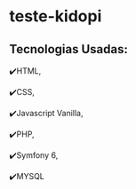 # teste-kidopi

## Tecnologias Usadas:


:heavy_check_mark:HTML,

:heavy_check_mark:CSS,

:heavy_check_mark:Javascript Vanilla,

:heavy_check_mark:PHP,

:heavy_check_mark:Symfony 6,

:heavy_check_mark:MYSQL



